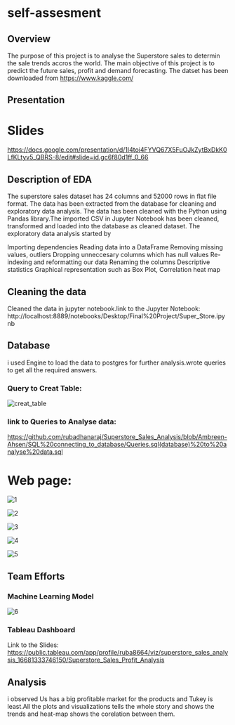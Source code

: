 # self-assesment

## Overview
The purpose of this project is to analyse the Superstore sales to determin the sale trends accros the world. The main objective of this project is to predict the future sales, profit and demand forecasting. The datset has been downloaded from https://www.kaggle.com/

## Presentation
# Slides
https://docs.google.com/presentation/d/1l4toi4FYVQ67X5FuOJkZytBxDkK0LfKLtyv5_QBRS-8/edit#slide=id.gc6f80d1ff_0_66


## Description of EDA
The superstore sales dataset has 24 columns and 52000 rows in flat file format. The data has been extracted from the database for cleaning and exploratory data analysis. The data has been cleaned with the Python using Pandas library.The imported CSV in Jupyter Notebook has been cleaned, transformed and loaded into the database as cleaned dataset. The exploratory data analysis started by

Importing dependencies
Reading data into a DataFrame
Removing missing values, outliers
Dropping unneccesary columns which has null values
Re-indexing and reformatting our data
Renaming the columns
Descriptive statistics
Graphical representation such as Box Plot, Correlation heat map

## Cleaning the data
Cleaned the data in jupyter notebook.link to the Jupyter Notebook:
http://localhost:8889/notebooks/Desktop/Final%20Project/Super_Store.ipynb


## Database
i used Engine to load the data to postgres for further analysis.wrote queries to get all the required answers.
### Query to Creat Table:


![creat_table](https://user-images.githubusercontent.com/108497494/206611536-5030ffba-fe48-43c2-91b7-b6d21e2c8b48.jpg)

### link to Queries to Analyse data:

https://github.com/rubadhanaraj/Superstore_Sales_Analysis/blob/Ambreen-Ahsen/SQL%20connecting_to_database/Queries.sql(database)%20to%20analyse%20data.sql

# Web page:

![1](https://user-images.githubusercontent.com/108497494/206612493-2a0b0336-8bd6-4c18-8ac2-6796f461e7ea.jpg)


![2](https://user-images.githubusercontent.com/108497494/206612564-c94f73e5-aab6-4055-9e30-a4e195ff7a5a.jpg)


![3](https://user-images.githubusercontent.com/108497494/206612581-f6bddbbe-e218-4045-ad5d-fdebc7f77bc9.jpg)



![4](https://user-images.githubusercontent.com/108497494/206612592-8ee2c01c-13cf-41c1-88ad-6a1c29597337.jpg)



![5](https://user-images.githubusercontent.com/108497494/206612602-2ff85205-f306-4ea8-b86c-2b1091adfffc.jpg)


## Team Efforts
### Machine Learning Model



![6](https://user-images.githubusercontent.com/108497494/206612727-381f8b82-821c-4fdd-bf29-90e3bf46a44b.jpg)

### Tableau Dashboard
Link to the Slides:
https://public.tableau.com/app/profile/ruba8664/viz/superstore_sales_analysis_16681333746150/Superstore_Sales_Profit_Analysis

## Analysis
i observed Us has a big profitable market for the products and Tukey is least.All the plots and visualizations tells the whole story and shows the trends and heat-map
shows the corelation between them.



